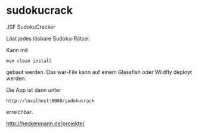 # sudokucrack
JSF SudokuCracker

Löst jedes lösbare Sudoku-Rätsel.

Kann mit

```
mvn clean install
```
gebaut werden.
Das war-File kann auf einem Glassfish oder Wildfly deployt werden.

Die App ist dann unter
```
http://localhost:8080/sudokucrack
```
erreichbar.

http://heckenmann.de/projekte/
